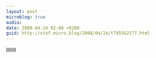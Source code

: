 ```yaml
---
layout: post
microblog: true
audio: 
date: 2008-04-24 02:00 +0200
guid: http://xtof.micro.blog/2008/04/24/t795562577.html
---
```

llllllll
